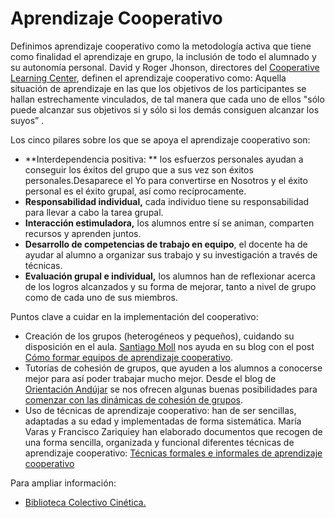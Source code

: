 # Aprendizaje Cooperativo

Definimos aprendizaje cooperativo como la metodología activa que tiene como finalidad el aprendizaje en grupo, la inclusión de todo el alumnado y su autonomía personal. David y Roger Jhonson, directores del [Cooperative Learning Center](http://www.co-operation.org/), definen el aprendizaje cooperativo como: Aquella situación de aprendizaje en las que los objetivos de los participantes se hallan estrechamente vinculados, de tal manera que cada uno de ellos "sólo puede alcanzar sus objetivos si y sólo si los demás consiguen alcanzar los suyos” .

Los cinco pilares sobre los que se apoya el aprendizaje cooperativo son:

*   **Interdependencia positiva: ** los esfuerzos personales ayudan a conseguir los éxitos del grupo que a sus vez son éxitos personales.Desaparece el Yo para convertirse en Nosotros y el éxito personal es el éxito grupal, así como recíprocamente. 
*   **Responsabilidad individual,** cada individuo tiene su responsabilidad para llevar a cabo la tarea grupal.
*   **Interacción estimuladora,** los alumnos entre sí se animan, comparten recursos y aprenden juntos.
*   **Desarrollo de competencias de trabajo en equipo**, el docente ha de ayudar al alumno a organizar sus trabajo y su investigación a través de técnicas.
*   **Evaluación grupal e individual,** los alumnos han de reflexionar acerca de los logros alcanzados y su forma de mejorar, tanto a nivel de grupo como de cada uno de sus miembros.

Puntos clave a cuidar en la implementación del cooperativo:

*   Creación de los grupos (heterogéneos y pequeños), cuidando su disposición en el aula. [Santiago Moll](https://twitter.com/smoll73) nos ayuda en su blog con el post [Cómo formar equipos de aprendizaje cooperativo](http://justificaturespuesta.com/aprendizaje-cooperativo-como-formar-equipos-de-aprendizaje-en-clase/).  
*   Tutorías de cohesión de grupos, que ayuden a los alumnos a conocerse mejor para así poder trabajar mucho mejor. Desde el blog de [Orientación Andújar](https://twitter.com/orientandujar) se nos ofrecen algunas buenas posibilidades para [comenzar con las dinámicas de cohesión de grupos](https://www.orientacionandujar.es/2015/04/28/aprendizaje-cooperativo-taller-de-dinamicas-de-grupo-para-nuestras-clases/). 
*   Uso de técnicas de aprendizaje cooperativo: han de ser sencillas, adaptadas a su edad y implementadas de forma sistemática. María Varas y Francisco Zariquiey han elaborado documentos que recogen de una forma sencilla, organizada y funcional diferentes técnicas de aprendizaje cooperativo: [Técnicas formales e informales de aprendizaje cooperativo](http://www3.uah.es/convivenciayaprendizajecooperativo/wp-content/uploads/2016/05/Cap%C3%ADtulo-t%C3%A9cnicas_Alumnos-con-altas-capacidades-y-aprendizaje-cooperativo-Libro-Torrego.pdf)

Para ampliar información:

*   [Biblioteca Colectivo Cinética.](http://www.colectivocinetica.es/biblioteca/)